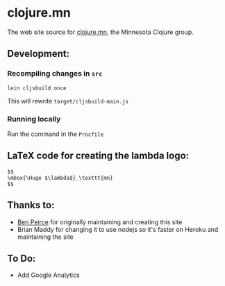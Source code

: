 # clojure.mn

The web site source for [clojure.mn](http://clojure.mn/), the Minnesota Clojure group.

## Development:

### Recompiling changes in `src`
```
lein cljsbuild once
```
This will rewrite `target/cljsbuild-main.js`

### Running locally
Run the command in the `Procfile`

## LaTeX code for creating the lambda logo:
    $$
    \mbox{\Huge $\lambda$}_\texttt{mn}
    $$

## Thanks to:
* [Ben Peirce](http://bpeirce.me) for originally maintaining and
  creating this site
* Brian Maddy for changing it to use nodejs so it's faster on Heroku
  and maintaining the site

## To Do:
* Add Google Analytics
